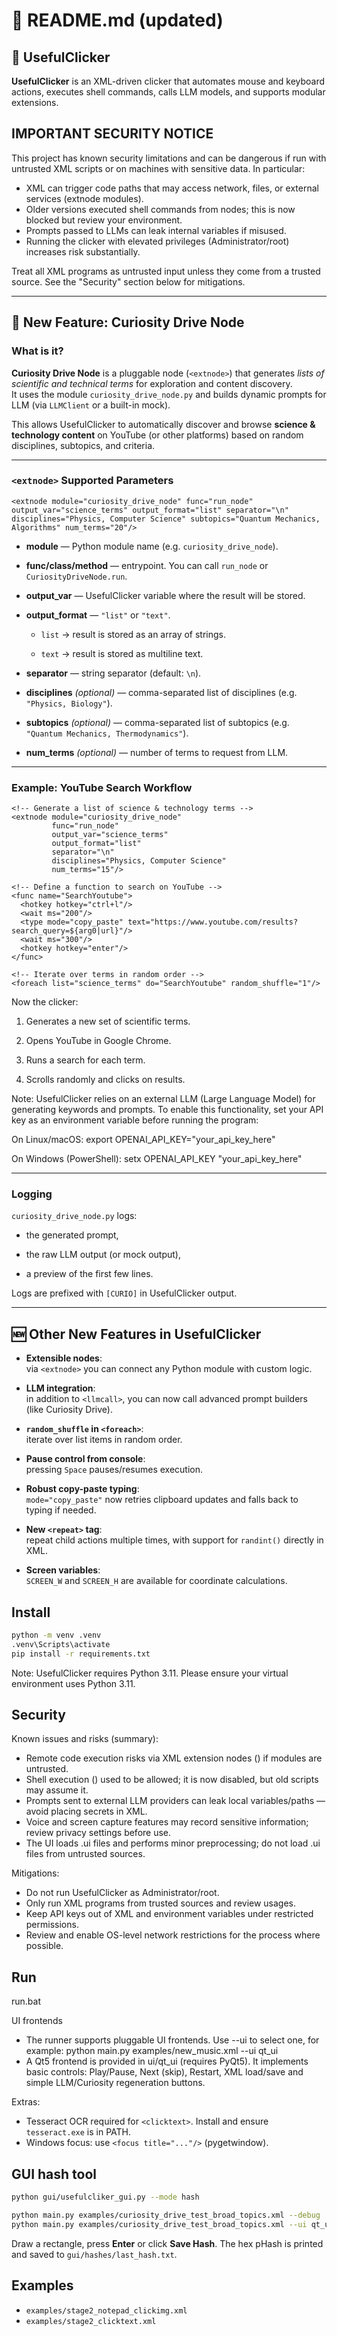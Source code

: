 # 📖 README.md (updated)

## 🔹 UsefulClicker

**UsefulClicker** is an XML-driven clicker that automates mouse and keyboard actions, executes shell commands, calls LLM models, and supports modular extensions.

IMPORTANT SECURITY NOTICE
-------------------------
This project has known security limitations and can be dangerous if run with untrusted XML scripts or on machines with sensitive data. In particular:
- XML can trigger code paths that may access network, files, or external services (extnode modules).
- Older versions executed shell commands from <shell> nodes; this is now blocked but review your environment.
- Prompts passed to LLMs can leak internal variables if misused.
- Running the clicker with elevated privileges (Administrator/root) increases risk substantially.

Treat all XML programs as untrusted input unless they come from a trusted source. See the "Security" section below for mitigations.

* * *

## 🚀 New Feature: Curiosity Drive Node

### What is it?

**Curiosity Drive Node** is a pluggable node (`<extnode>`) that generates *lists of scientific and technical terms* for exploration and content discovery.  
It uses the module `curiosity_drive_node.py` and builds dynamic prompts for LLM (via `LLMClient` or a built-in mock).

This allows UsefulClicker to automatically discover and browse **science & technology content** on YouTube (or other platforms) based on random disciplines, subtopics, and criteria.

* * *

### `<extnode>` Supported Parameters

`<extnode module="curiosity_drive_node" func="run_node" output_var="science_terms" output_format="list" separator="\n" disciplines="Physics, Computer Science" subtopics="Quantum Mechanics, Algorithms" num_terms="20"/>`

- **module** — Python module name (e.g. `curiosity_drive_node`).
    
- **func/class/method** — entrypoint. You can call `run_node` or `CuriosityDriveNode.run`.
    
- **output_var** — UsefulClicker variable where the result will be stored.
    
- **output_format** — `"list"` or `"text"`.
    
    - `list` → result is stored as an array of strings.
        
    - `text` → result is stored as multiline text.
        
- **separator** — string separator (default: `\n`).
    
- **disciplines** *(optional)* — comma-separated list of disciplines (e.g. `"Physics, Biology"`).
    
- **subtopics** *(optional)* — comma-separated list of subtopics (e.g. `"Quantum Mechanics, Thermodynamics"`).
    
- **num_terms** *(optional)* — number of terms to request from LLM.
    

* * *

### Example: YouTube Search Workflow

```
<!-- Generate a list of science & technology terms -->
<extnode module="curiosity_drive_node"
         func="run_node"
         output_var="science_terms"
         output_format="list"
         separator="\n"
         disciplines="Physics, Computer Science"
         num_terms="15"/>

<!-- Define a function to search on YouTube -->
<func name="SearchYoutube">
  <hotkey hotkey="ctrl+l"/>
  <wait ms="200"/>
  <type mode="copy_paste" text="https://www.youtube.com/results?search_query=${arg0|url}"/>
  <wait ms="300"/>
  <hotkey hotkey="enter"/>
</func>

<!-- Iterate over terms in random order -->
<foreach list="science_terms" do="SearchYoutube" random_shuffle="1"/>
```

Now the clicker:

1.  Generates a new set of scientific terms.
    
2.  Opens YouTube in Google Chrome.
    
3.  Runs a search for each term.
    
4.  Scrolls randomly and clicks on results.
    

Note: UsefulClicker relies on an external LLM (Large Language Model) for generating keywords and prompts. To enable this functionality, set your API key as an environment variable before running the program:

On Linux/macOS: export OPENAI_API_KEY="your_api_key_here"

On Windows (PowerShell): setx OPENAI_API_KEY "your_api_key_here"

* * *

### Logging

`curiosity_drive_node.py` logs:

- the generated prompt,
    
- the raw LLM output (or mock output),
    
- a preview of the first few lines.
    

Logs are prefixed with `[CURIO]` in UsefulClicker output.

* * *

## 🆕 Other New Features in UsefulClicker

- **Extensible nodes**:  
    via `<extnode>` you can connect any Python module with custom logic.
    
- **LLM integration**:  
    in addition to `<llmcall>`, you can now call advanced prompt builders (like Curiosity Drive).
    
- **`random_shuffle` in `<foreach>`**:  
    iterate over list items in random order.
    
- **Pause control from console**:  
    pressing `Space` pauses/resumes execution.
    
- **Robust copy-paste typing**:  
    `mode="copy_paste"` now retries clipboard updates and falls back to typing if needed.
    
- **New `<repeat>` tag**:  
    repeat child actions multiple times, with support for `randint()` directly in XML.
    
- **Screen variables**:  
    `SCREEN_W` and `SCREEN_H` are available for coordinate calculations.

## Install

```bash
python -m venv .venv
.venv\Scripts\activate
pip install -r requirements.txt
```

Note: UsefulClicker requires Python 3.11. Please ensure your virtual environment uses Python 3.11.

Security
--------
Known issues and risks (summary):

- Remote code execution risks via XML extension nodes (<extnode>) if modules are untrusted.
- Shell execution (<shell>) used to be allowed; it is now disabled, but old scripts may assume it.
- Prompts sent to external LLM providers can leak local variables/paths — avoid placing secrets in XML.
- Voice and screen capture features may record sensitive information; review privacy settings before use.
- The UI loads .ui files and performs minor preprocessing; do not load .ui files from untrusted sources.

Mitigations:

- Do not run UsefulClicker as Administrator/root.
- Only run XML programs from trusted sources and review <extnode> usages.
- Keep API keys out of XML and environment variables under restricted permissions.
- Review and enable OS-level network restrictions for the process where possible.


## Run
run.bat

UI frontends
- The runner supports pluggable UI frontends. Use --ui to select one, for example:
  python main.py examples/new_music.xml --ui qt_ui
- A Qt5 frontend is provided in ui/qt_ui (requires PyQt5). It implements basic
  controls: Play/Pause, Next (skip), Restart, XML load/save and simple LLM/Curiosity
  regeneration buttons.

Extras:
- Tesseract OCR required for `<clicktext>`. Install and ensure `tesseract.exe` is in PATH.
- Windows focus: use `<focus title="..."/>` (pygetwindow).

## GUI hash tool
```bash
python gui/usefulcliker_gui.py --mode hash
```

```bash
python main.py examples/curiosity_drive_test_broad_topics.xml --debug
python main.py examples/curiosity_drive_test_broad_topics.xml --ui qt_ui
```

Draw a rectangle, press **Enter** or click **Save Hash**. The hex pHash is printed and saved to `gui/hashes/last_hash.txt`.

## Examples
- `examples/stage2_notepad_clickimg.xml`
- `examples/stage2_clicktext.xml`
